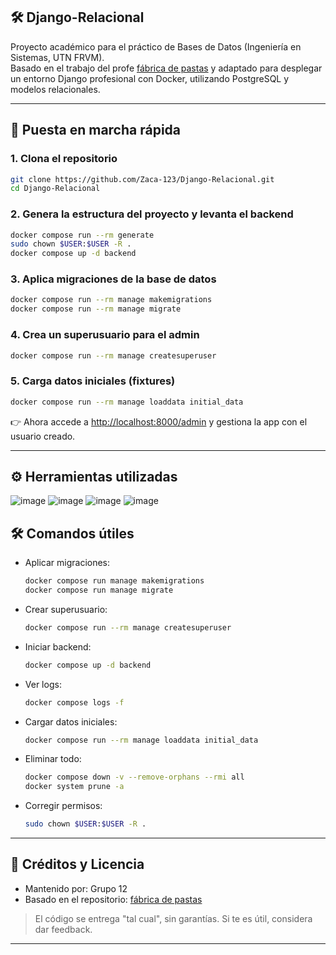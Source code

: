 ## 🛠️ Django-Relacional

Proyecto académico para el práctico de Bases de Datos (Ingeniería en Sistemas, UTN FRVM).  
Basado en el trabajo del profe [fábrica de pastas](https://github.com/pindutn/fabrica_pastas/tree/main)
 y adaptado para desplegar un entorno Django profesional con Docker, utilizando PostgreSQL y modelos relacionales.

---

## 🚀 Puesta en marcha rápida

### 1. Clona el repositorio
```bash
git clone https://github.com/Zaca-123/Django-Relacional.git
cd Django-Relacional
```

### 2. Genera la estructura del proyecto y levanta el backend
```bash
docker compose run --rm generate
sudo chown $USER:$USER -R .
docker compose up -d backend
```

### 3. Aplica migraciones de la base de datos
```bash
docker compose run --rm manage makemigrations
docker compose run --rm manage migrate
```

### 4. Crea un superusuario para el admin
```bash
docker compose run --rm manage createsuperuser
```

### 5. Carga datos iniciales (fixtures)
```bash
docker compose run --rm manage loaddata initial_data
```

👉 Ahora accede a [http://localhost:8000/admin](http://localhost:8000/admin) y gestiona la app con el usuario creado.

---

## ⚙️ Herramientas utilizadas 
![image](https://github.com/user-attachments/assets/659d4cc4-71c6-44b4-8f4c-a18d4a81f09e) ![image](https://github.com/user-attachments/assets/6bf796e5-6c64-492f-b3ca-8bc69fa3a507) ![image](https://github.com/user-attachments/assets/6f4baccf-f706-4c5e-b996-f79794b1be2d) ![image](https://github.com/user-attachments/assets/f8ff59ed-8bba-4c93-af34-d5379c79fc0c)


## 🛠️ Comandos útiles

- Aplicar migraciones:
  ```bash
  docker compose run manage makemigrations
  docker compose run manage migrate
  ```
- Crear superusuario:
  ```bash
  docker compose run --rm manage createsuperuser
  ```
- Iniciar backend:
  ```bash
  docker compose up -d backend
  ```
- Ver logs:
  ```bash
  docker compose logs -f
  ```
- Cargar datos iniciales:
  ```bash
  docker compose run --rm manage loaddata initial_data
  ```
- Eliminar todo:
  ```bash
  docker compose down -v --remove-orphans --rmi all
  docker system prune -a
  ```
- Corregir permisos:
  ```bash
  sudo chown $USER:$USER -R .
  ```

---

## 🤝 Créditos y Licencia

- Mantenido por: Grupo 12
- Basado en el repositorio: [fábrica de pastas](https://github.com/pindutn/fabrica_pastas/tree/main)

> El código se entrega "tal cual", sin garantías. Si te es útil, considera dar feedback.

---
